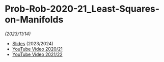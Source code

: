 # Prob-Rob-2020-21_Least-Squares-on-Manifolds

_(2023/11/14)_

- [Slides](/doc/lectures/) (2023/2024)
- [YouTube Video 2020/21](https://youtu.be/00k70bZMcCQ)
- [YouTube Video 2021/22](https://youtu.be/G_OBOI6d3Vo)

